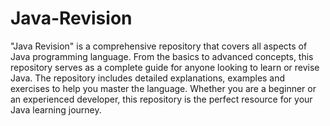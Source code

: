 # Java-Revision

"Java Revision" is a comprehensive repository that covers all aspects of Java programming language. From the basics to advanced concepts, this repository serves as a complete guide for anyone looking to learn or revise Java. The repository includes detailed explanations, examples and exercises to help you master the language. Whether you are a beginner or an experienced developer, this repository is the perfect resource for your Java learning journey.
